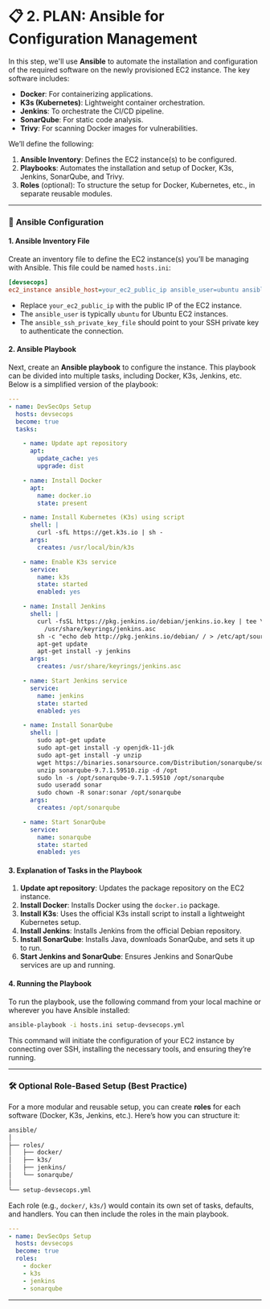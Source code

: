 # 📋 **2. PLAN: Ansible for Configuration Management**

In this step, we'll use **Ansible** to automate the installation and configuration of the required software on the newly provisioned EC2 instance. The key software includes:

* **Docker**: For containerizing applications.
* **K3s (Kubernetes)**: Lightweight container orchestration.
* **Jenkins**: To orchestrate the CI/CD pipeline.
* **SonarQube**: For static code analysis.
* **Trivy**: For scanning Docker images for vulnerabilities.

We’ll define the following:

1. **Ansible Inventory**: Defines the EC2 instance(s) to be configured.
2. **Playbooks**: Automates the installation and setup of Docker, K3s, Jenkins, SonarQube, and Trivy.
3. **Roles** (optional): To structure the setup for Docker, Kubernetes, etc., in separate reusable modules.

---

### 🔑 **Ansible Configuration**

#### 1. **Ansible Inventory File**

Create an inventory file to define the EC2 instance(s) you’ll be managing with Ansible. This file could be named `hosts.ini`:

```ini
[devsecops]
ec2_instance ansible_host=your_ec2_public_ip ansible_user=ubuntu ansible_ssh_private_key_file=~/.ssh/your_ssh_key.pem
```

* Replace `your_ec2_public_ip` with the public IP of the EC2 instance.
* The `ansible_user` is typically `ubuntu` for Ubuntu EC2 instances.
* The `ansible_ssh_private_key_file` should point to your SSH private key to authenticate the connection.

#### 2. **Ansible Playbook**

Next, create an **Ansible playbook** to configure the instance. This playbook can be divided into multiple tasks, including Docker, K3s, Jenkins, etc. Below is a simplified version of the playbook:

```yaml
---
- name: DevSecOps Setup
  hosts: devsecops
  become: true
  tasks:

    - name: Update apt repository
      apt:
        update_cache: yes
        upgrade: dist

    - name: Install Docker
      apt:
        name: docker.io
        state: present

    - name: Install Kubernetes (K3s) using script
      shell: |
        curl -sfL https://get.k3s.io | sh -
      args:
        creates: /usr/local/bin/k3s

    - name: Enable K3s service
      service:
        name: k3s
        state: started
        enabled: yes

    - name: Install Jenkins
      shell: |
        curl -fsSL https://pkg.jenkins.io/debian/jenkins.io.key | tee \
          /usr/share/keyrings/jenkins.asc
        sh -c "echo deb http://pkg.jenkins.io/debian/ / > /etc/apt/sources.list.d/jenkins.list"
        apt-get update
        apt-get install -y jenkins
      args:
        creates: /usr/share/keyrings/jenkins.asc

    - name: Start Jenkins service
      service:
        name: jenkins
        state: started
        enabled: yes

    - name: Install SonarQube
      shell: |
        sudo apt-get update
        sudo apt-get install -y openjdk-11-jdk
        sudo apt-get install -y unzip
        wget https://binaries.sonarsource.com/Distribution/sonarqube/sonarqube-9.7.1.59510.zip
        unzip sonarqube-9.7.1.59510.zip -d /opt
        sudo ln -s /opt/sonarqube-9.7.1.59510 /opt/sonarqube
        sudo useradd sonar
        sudo chown -R sonar:sonar /opt/sonarqube
      args:
        creates: /opt/sonarqube

    - name: Start SonarQube
      service:
        name: sonarqube
        state: started
        enabled: yes
```

#### 3. **Explanation of Tasks in the Playbook**

1. **Update apt repository**: Updates the package repository on the EC2 instance.
2. **Install Docker**: Installs Docker using the `docker.io` package.
3. **Install K3s**: Uses the official K3s install script to install a lightweight Kubernetes setup.
4. **Install Jenkins**: Installs Jenkins from the official Debian repository.
5. **Install SonarQube**: Installs Java, downloads SonarQube, and sets it up to run.
6. **Start Jenkins and SonarQube**: Ensures Jenkins and SonarQube services are up and running.

#### 4. **Running the Playbook**

To run the playbook, use the following command from your local machine or wherever you have Ansible installed:

```bash
ansible-playbook -i hosts.ini setup-devsecops.yml
```

This command will initiate the configuration of your EC2 instance by connecting over SSH, installing the necessary tools, and ensuring they’re running.

---

### 🛠️ **Optional Role-Based Setup** (Best Practice)

For a more modular and reusable setup, you can create **roles** for each software (Docker, K3s, Jenkins, etc.). Here’s how you can structure it:

```bash
ansible/
│
├── roles/
│   ├── docker/
│   ├── k3s/
│   ├── jenkins/
│   └── sonarqube/
│
└── setup-devsecops.yml
```

Each role (e.g., `docker/`, `k3s/`) would contain its own set of tasks, defaults, and handlers. You can then include the roles in the main playbook.

```yaml
---
- name: DevSecOps Setup
  hosts: devsecops
  become: true
  roles:
    - docker
    - k3s
    - jenkins
    - sonarqube
```

---
